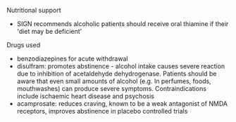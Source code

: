 Nutritional support  
* SIGN recommends alcoholic patients should receive oral thiamine if their 'diet may be deficient'

  
Drugs used  
* benzodiazepines for acute withdrawal
* disulfram: promotes abstinence \- alcohol intake causes severe reaction due to inhibition of acetaldehyde dehydrogenase. Patients should be aware that even small amounts of alcohol (e.g. In perfumes, foods, mouthwashes) can produce severe symptoms. Contraindications include ischaemic heart disease and psychosis
* acamprosate: reduces craving, known to be a weak antagonist of NMDA receptors, improves abstinence in placebo controlled trials
